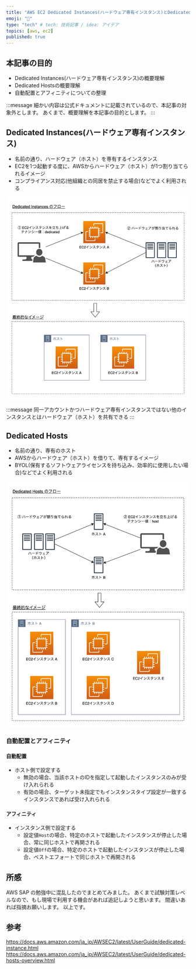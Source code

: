 ```yaml
---
title: "AWS EC2 Dedicated Instances(ハードウェア専有インスタンス)とDedicated Hostsの違いについて"
emoji: "🦈"
type: "tech" # tech: 技術記事 / idea: アイデア
topics: [aws, ec2]
published: true
---
```


## 本記事の目的
* Dedicated Instances(ハードウェア専有インスタンス)の概要理解
* Dedicated Hostsの概要理解
* 自動配置とアフィニティについての整理

:::message
細かい内容は公式ドキュメントに記載されているので、本記事の対象外とします。
あくまで、概要理解を本記事の目的とします。
:::

## Dedicated Instances(ハードウェア専有インスタンス)
* 名前の通り、ハードウェア（ホスト）を専有するインスタンス
* EC2を1つ起動する度に、AWSからハードウェア（ホスト）が1つ割り当てられるイメージ
* コンプライアンス対応(他組織との同居を禁止する場合)などでよく利用される

![](/images/aws-ec2-dedicated/instances.drawio.png)

:::message
同一アカウントかつハードウェア専有インスタンスではない他のインスタンスとはハードウェア（ホスト）を共有できる
:::

## Dedicated Hosts
* 名前の通り、専有のホスト
* AWSからハードウェア（ホスト）を借りて、専有するイメージ
* BYOL(保有するソフトウェアライセンスを持ち込み、効率的に使用したい場合)などでよく利用される

![](/images/aws-ec2-dedicated/hosts.drawio.png)

### 自動配置とアフィニティ

#### 自動配置
* ホスト側で設定する
    * 無効の場合、当該ホストのIDを指定して起動したインスタンスのみが受け入れられる
    * 有効の場合、ターゲット未指定でもインスタンスタイプ設定が一致するインスタンスであれば受け入れられる

#### アフィニティ
* インスタンス側で設定する
    * 設定値`Host`の場合、特定のホストで起動したインスタンスが停止した場合、常に同じホストで再開される
    * 設定値`Off`の場合、特定のホストで起動したインスタンスが停止した場合、ベストエフォートで同じホストで再開される

## 所感
AWS SAP の勉強中に混乱したのでまとめてみました。
あくまで試験対策レベルなので、もし現場で利用する機会があれば追記しようと思います。
間違いあれば指摘お願いします。
以上です。

## 参考
https://docs.aws.amazon.com/ja_jp/AWSEC2/latest/UserGuide/dedicated-instance.html
https://docs.aws.amazon.com/ja_jp/AWSEC2/latest/UserGuide/dedicated-hosts-overview.html
